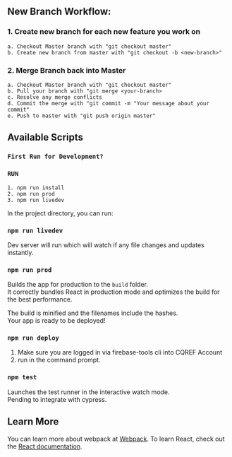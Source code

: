## New Branch Workflow:

### 1. Create new branch for each new feature you work on
    a. Checkout Master branch with "git checkout master"
    b. Create new branch from master with "git checkout -b <new-branch>"
  
### 2. Merge Branch back into Master
    a. Checkout Master branch with "git checkout master"
    b. Pull your branch with "git merge <your-branch>
    c. Resolve any merge conflicts
    d. Commit the merge with "git commit -m "Your message about your commit"
    e. Push to master with "git push origin master"

## Available Scripts

### `First Run for Development?`
### `RUN`
    1. npm run install
    2. npm run prod
    3. npm run livedev

In the project directory, you can run:

### `npm run livedev`

Dev server will run which will watch if any file changes and updates instantly.

### `npm run prod`

Builds the app for production to the `build` folder.<br>
It correctly bundles React in production mode and optimizes the build for the best performance.

The build is minified and the filenames include the hashes.<br>
Your app is ready to be deployed!

### `npm run deploy`
1. Make sure you are logged in via firebase-tools cli into CQREF Account
2. run in the command prompt.

### `npm test`
Launches the test runner in the interactive watch mode.<br>
Pending to integrate with cypress.

## Learn More

You can learn more about webpack at [Webpack](https://webpack.js.org/).
To learn React, check out the [React documentation](https://reactjs.org/).
